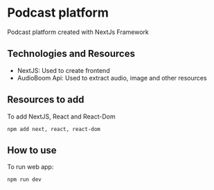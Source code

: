 # Podcast platform
Podcast platform created with NextJs Framework
## Technologies and Resources
  - NextJS: Used to create frontend
  - AudioBoom Api: Used to extract audio, image and other resources
## Resources to add
To add NextJS, React and React-Dom
```
npm add next, react, react-dom
```
## How to use
To run web app:  
```
npm run dev
```

